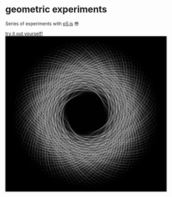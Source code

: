 # geometric experiments

Series of experiments with [p5.js](https://p5js.org) 😎

[try it out yourself!](https://mentorat-extended-giada.netlify.app)
![shot](shot.png)
